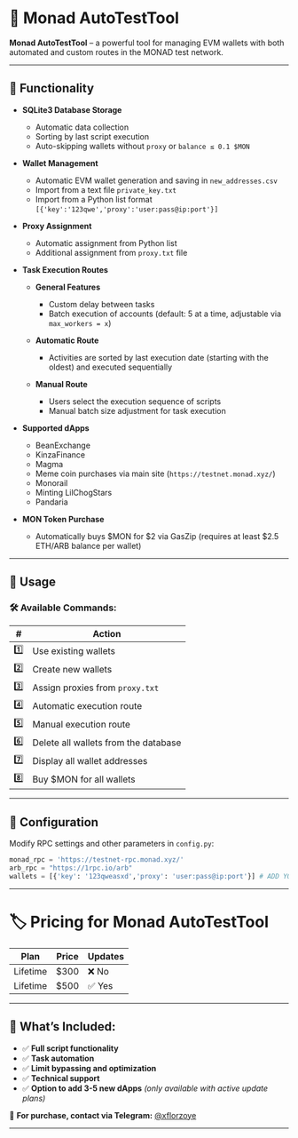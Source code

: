 # 🚀 **Monad AutoTestTool**  

**Monad AutoTestTool** – a powerful tool for managing EVM wallets with both automated and custom routes in the MONAD test network.  

---

## 📌 **Functionality**  

- **SQLite3 Database Storage**  
    - Automatic data collection  
    - Sorting by last script execution  
    - Auto-skipping wallets without `proxy` or `balance ≤ 0.1 $MON`  

- **Wallet Management**  
    - Automatic EVM wallet generation and saving in `new_addresses.csv`  
    - Import from a text file `private_key.txt`  
    - Import from a Python list format `[{'key':'123qwe','proxy':'user:pass@ip:port'}]`  

- **Proxy Assignment**  
    - Automatic assignment from Python list  
    - Additional assignment from `proxy.txt` file  

- **Task Execution Routes**  
  - **General Features**  
    - Custom delay between tasks  
    - Batch execution of accounts (default: 5 at a time, adjustable via `max_workers = x`)  

  - **Automatic Route**  
      - Activities are sorted by last execution date (starting with the oldest) and executed sequentially  

  - **Manual Route**  
      - Users select the execution sequence of scripts  
      - Manual batch size adjustment for task execution  

- **Supported dApps**  
    - BeanExchange  
    - KinzaFinance  
    - Magma  
    - Meme coin purchases via main site (`https://testnet.monad.xyz/`)  
    - Monorail  
    - Minting LilChogStars  
    - Pandaria  

- **MON Token Purchase**  
    - Automatically buys $MON for $2 via GasZip (requires at least $2.5 ETH/ARB balance per wallet)  

---

## 🚀 **Usage**  

### 🛠️ **Available Commands:**  
| #  | Action  |
|----|---------|
| 1️⃣  | Use existing wallets  |  
| 2️⃣  | Create new wallets  |
| 3️⃣  | Assign proxies from `proxy.txt`  |
| 4️⃣  | Automatic execution route  |
| 5️⃣  | Manual execution route  |
| 6️⃣  | Delete all wallets from the database  |
| 7️⃣  | Display all wallet addresses  |
| 8️⃣  | Buy $MON for all wallets  |  

---

## 🔧 **Configuration**  
Modify RPC settings and other parameters in `config.py`:  
```python
monad_rpc = 'https://testnet-rpc.monad.xyz/'
arb_rpc = "https://1rpc.io/arb"
wallets = [{'key': '123qweasxd','proxy': 'user:pass@ip:port'}] # ADD YOUR WALLETS AND PROXIES HERE
```

---

# 🏷️ **Pricing for Monad AutoTestTool**  

| Plan               | Price  | Updates  |
|--------------------|--------|----------|
| Lifetime          | $300   | ❌ No    |
| Lifetime          | $500   | ✅ Yes   |

---

## 📌 **What’s Included:**  
- ✅ **Full script functionality**  
- ✅ **Task automation**  
- ✅ **Limit bypassing and optimization**  
- ✅ **Technical support**  
- ✅ **Option to add 3-5 new dApps** *(only available with active update plans)*  

💬 **For purchase, contact via Telegram:** [@xflorzoye](https://t.me/xflorzoye)  

---
